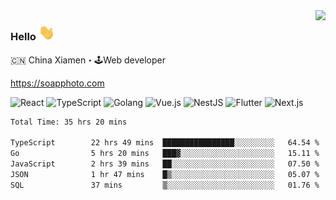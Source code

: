 <img align="right" src="https://github-readme-stats.vercel.app/api?username=yiiu&show_icons=false&bg_color=30,e96443,904e95&title_color=fff&text_color=fff" />

### Hello <img src="https://raw.githubusercontent.com/ABSphreak/ABSphreak/master/gifs/Hi.gif" width="26px" />
 
🇨🇳 China Xiamen・🕹Web developer

https://soapphoto.com

<p align="left"><img src="https://cdn.svgporn.com/logos/react.svg" alt="React" width="32" height="32"/> <img src="https://cdn.svgporn.com/logos/typescript-icon.svg" alt="TypeScript" width="32" height="32"/> <img src="https://cdn.svgporn.com/logos/gopher.svg" alt="Golang" width="32" height="32"/> <img src="https://cdn.svgporn.com/logos/vue.svg" alt="Vue.js" width="32" height="32"/> <img src="https://cdn.svgporn.com/logos/nestjs.svg" alt="NestJS" width="32" height="32"/> <img src="https://cdn.svgporn.com/logos/flutter.svg" alt="Flutter" width="32" height="32"/> <img src="https://cdn.svgporn.com/logos/nextjs-icon.svg" alt="Next.js" width="32" height="32"/></p>


<!--START_SECTION:waka-->

```txt
Total Time: 35 hrs 20 mins

TypeScript        22 hrs 49 mins  ████████████████░░░░░░░░░   64.54 %
Go                5 hrs 20 mins   ███▓░░░░░░░░░░░░░░░░░░░░░   15.11 %
JavaScript        2 hrs 39 mins   ██░░░░░░░░░░░░░░░░░░░░░░░   07.50 %
JSON              1 hr 47 mins    █▒░░░░░░░░░░░░░░░░░░░░░░░   05.07 %
SQL               37 mins         ▒░░░░░░░░░░░░░░░░░░░░░░░░   01.76 %
```

<!--END_SECTION:waka-->
